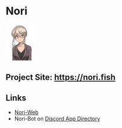 # Nori

![Nori](docs/nori.png)  
## Project Site: https://nori.fish

## Links
- [Nori-Web](https://nori.fish)
- Nori-Bot on [Discord App Directory](https://discord.com/application-directory/873677970928193568)